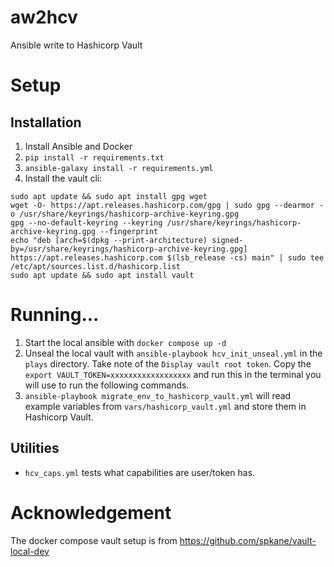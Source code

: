 # aw2hcv
Ansible write to Hashicorp Vault

# Setup

## Installation

1. Install Ansible and Docker
1. `pip install -r requirements.txt`
1. `ansible-galaxy install -r requirements.yml`
1. Install the vault cli:


```
sudo apt update && sudo apt install gpg wget
wget -O- https://apt.releases.hashicorp.com/gpg | sudo gpg --dearmor -o /usr/share/keyrings/hashicorp-archive-keyring.gpg
gpg --no-default-keyring --keyring /usr/share/keyrings/hashicorp-archive-keyring.gpg --fingerprint
echo "deb [arch=$(dpkg --print-architecture) signed-by=/usr/share/keyrings/hashicorp-archive-keyring.gpg] https://apt.releases.hashicorp.com $(lsb_release -cs) main" | sudo tee /etc/apt/sources.list.d/hashicorp.list
sudo apt update && sudo apt install vault
```



# Running...

1. Start the local ansible with `docker compose up -d`
1. Unseal the local vault with `ansible-playbook hcv_init_unseal.yml` in the `plays` directory. Take note of the `Display vault root token`. Copy the `export VAULT_TOKEN=xxxxxxxxxxxxxxxxxx` and run this in the terminal you will use to run the following commands. 
1. `ansible-playbook migrate_env_to_hashicorp_vault.yml` will read example variables from `vars/hashicorp_vault.yml` and store them in Hashicorp Vault. 

## Utilities

- `hcv_caps.yml` tests what capabilities are user/token has. 

# Acknowledgement 
The docker compose vault setup is from https://github.com/spkane/vault-local-dev
